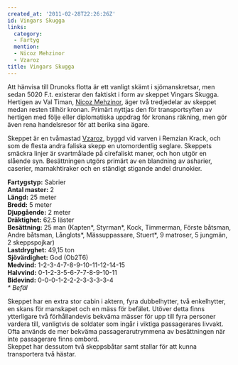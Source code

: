 ```yaml
---
created_at: '2011-02-28T22:26:26Z'
id: Vingars Skugga
links:
  category:
  - Fartyg
  mention:
  - Nicoz Mehzinor
  - Vzaroz
title: Vingars Skugga
---
```


Att hänvisa till Drunoks flotta är ett vanligt skämt i sjömanskretsar, men sedan 5020 F.t. existerar
den faktiskt i form av skeppet Vingars Skugga. Hertigen av Val Timan, [Nicoz Mehzinor], äger två
tredjedelar av skeppet medan resten tillhör kronan. Primärt nyttjas den för transportsyften av
hertigen med följe eller diplomatiska uppdrag för kronans räkning, men gör även rena handelsresor
för att berika sina ägare.

Skeppet är en tvåmastad [Vzaroz], byggd vid varven i Remzian Krack, och som de flesta andra faliska
skepp en utomordentlig seglare. Skeppets smäckra linjer är svartmålade på cirefaliskt maner, och hon
utgör en slående syn. Besättningen utgörs primärt av en blandning av asharier, caserier,
marnakhtiraker och en ständigt stigande andel drunokier.

**Fartygstyp:** Sabrier\
**Antal master:** 2\
**Längd:** 25 meter\
**Bredd:** 5 meter\
**Djupgående:** 2 meter\
**Dräktighet:** 62.5 läster\
**Besättning:** 25 man (Kapten\*, Styrman\*, Kock, Timmerman, Förste båtsman, Andre båtsman,
Långlots\*, Mässuppassare, Stuert\*, 9 matroser, 5 jungmän, 2 skeppspojkar)\
**Lastdryghet:** 49,15 ton\
**Sjövärdighet:** God (Ob2T6)\
**Medvind:** 1-2-3-4-7-8-9-10-11-12-14-15\
**Halvvind:** 0-1-2-3-5-6-7-7-8-9-10-11\
**Bidevind:** 0-0-0-1-2-2-2-3-3-3-3-4\
*\* Befäl*

Skeppet har en extra stor cabin i aktern, fyra dubbelhytter, två enkelhytter, en skans för manskapet
och en mäss för befälet. Utöver detta finns ytterligare två förhållandevis bekväma mässer för upp
till fyra personer vardera till, vanligtvis de soldater som ingår i viktiga passagerares livvakt.
Ofta används de mer bekväma passagerarutrymmena av besättningen när inte passagerare finns ombord.\
Skeppet har dessutom två skeppsbåtar samt stallar för att kunna transportera två hästar.

  [Nicoz Mehzinor]: Nicoz_Mehzinor
  [Vzaroz]: Vzaroz